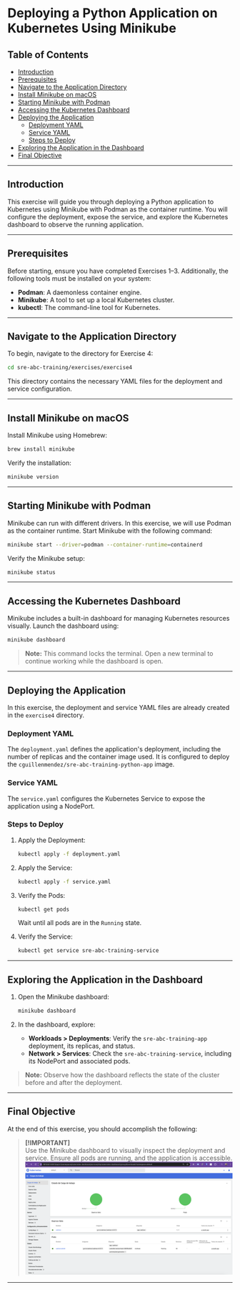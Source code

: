 # Deploying a Python Application on Kubernetes Using Minikube

## Table of Contents
- [Introduction](#introduction)
- [Prerequisites](#prerequisites)
- [Navigate to the Application Directory](#navigate-to-the-application-directory)
- [Install Minikube on macOS](#install-minikube-on-macos)
- [Starting Minikube with Podman](#starting-minikube-with-podman)
- [Accessing the Kubernetes Dashboard](#accessing-the-kubernetes-dashboard)
- [Deploying the Application](#deploying-the-application)
  - [Deployment YAML](#deployment-yaml)
  - [Service YAML](#service-yaml)
  - [Steps to Deploy](#steps-to-deploy)
- [Exploring the Application in the Dashboard](#exploring-the-application-in-the-dashboard)
- [Final Objective](#final-objective)

---

## Introduction

This exercise will guide you through deploying a Python application to Kubernetes using Minikube with Podman as the container runtime. You will configure the deployment, expose the service, and explore the Kubernetes dashboard to observe the running application.

---

## Prerequisites

Before starting, ensure you have completed Exercises 1–3. Additionally, the following tools must be installed on your system:
- **Podman**: A daemonless container engine.
- **Minikube**: A tool to set up a local Kubernetes cluster.
- **kubectl**: The command-line tool for Kubernetes.

---

## Navigate to the Application Directory

To begin, navigate to the directory for Exercise 4:

```bash
cd sre-abc-training/exercises/exercise4
```

This directory contains the necessary YAML files for the deployment and service configuration.

---

## Install Minikube on macOS

Install Minikube using Homebrew:

```bash
brew install minikube
```

Verify the installation:

```bash
minikube version
```

---

## Starting Minikube with Podman

Minikube can run with different drivers. In this exercise, we will use Podman as the container runtime. Start Minikube with the following command:

```bash
minikube start --driver=podman --container-runtime=containerd
```

Verify the Minikube setup:

```bash
minikube status
```

---

## Accessing the Kubernetes Dashboard

Minikube includes a built-in dashboard for managing Kubernetes resources visually. Launch the dashboard using:

```bash
minikube dashboard
```

> **Note:** This command locks the terminal. Open a new terminal to continue working while the dashboard is open.

---

## Deploying the Application

In this exercise, the deployment and service YAML files are already created in the `exercise4` directory. 

### Deployment YAML

The `deployment.yaml` defines the application's deployment, including the number of replicas and the container image used. It is configured to deploy the `cguillenmendez/sre-abc-training-python-app` image.

### Service YAML

The `service.yaml` configures the Kubernetes Service to expose the application using a NodePort.

### Steps to Deploy

1. Apply the Deployment:
   ```bash
   kubectl apply -f deployment.yaml
   ```

2. Apply the Service:
   ```bash
   kubectl apply -f service.yaml
   ```

3. Verify the Pods:
   ```bash
   kubectl get pods
   ```
   Wait until all pods are in the `Running` state.

4. Verify the Service:
   ```bash
   kubectl get service sre-abc-training-service
   ```

---

## Exploring the Application in the Dashboard

1. Open the Minikube dashboard:
   ```bash
   minikube dashboard
   ```

2. In the dashboard, explore:
   - **Workloads > Deployments**: Verify the `sre-abc-training-app` deployment, its replicas, and status.
   - **Network > Services**: Check the `sre-abc-training-service`, including its NodePort and associated pods.

> **Note:** Observe how the dashboard reflects the state of the cluster before and after the deployment.

---

## Final Objective

At the end of this exercise, you should accomplish the following:

> **[!IMPORTANT]**  
> Use the Minikube dashboard to visually inspect the deployment and service. Ensure all pods are running, and the application is accessible.  
> ![k8s_dashboard](k8s_dashboard.png)

---
